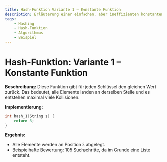 ```yaml
---
title: Hash-Funktion Variante 1 – Konstante Funktion
description: Erläuterung einer einfachen, aber ineffizienten konstanten Hash-Funktion, die zu massiven Kollisionen führt.
tags:
    - Hashing
    - Hash-Funktion
    - Algorithmus
    - Beispiel
---
```


# Hash-Funktion: Variante 1 – Konstante Funktion

**Beschreibung:**
Diese Funktion gibt für jeden Schlüssel den gleichen Wert zurück. Das bedeutet, alle Elemente landen an derselben Stelle und es entstehen maximal viele Kollisionen.

**Implementierung:**
```c
int hash_1(String s) {
    return 3;
}
```

**Ergebnis:**
- Alle Elemente werden an Position 3 abgelegt.
- Beispielhafte Bewertung: 105 Suchschritte, da im Grunde eine Liste entsteht.

